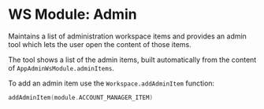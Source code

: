 # WS Module: Admin

Maintains a list of administration workspace items and provides 
an admin tool which lets the user open the content of those items.

The tool shows a list of the admin items, built automatically from the 
content of `AppAdminWsModule.adminItems`.

To add an admin item use the `Workspace.addAdminItem` function:

```kotlin
addAdminItem(module.ACCOUNT_MANAGER_ITEM)
```